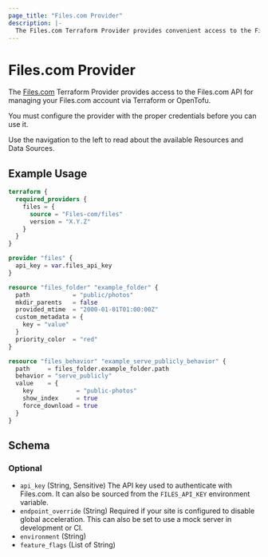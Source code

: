 ```yaml
---
page_title: "Files.com Provider"
description: |-
  The Files.com Terraform Provider provides convenient access to the Files.com API for managing your Files.com account via Terraform.
---
```


# Files.com Provider

The [Files.com](https://www.files.com/) Terraform Provider provides access to the Files.com API for managing your Files.com account via Terraform or OpenTofu.

You must configure the provider with the proper credentials before you can use it.

Use the navigation to the left to read about the available Resources and Data Sources.

## Example Usage

```terraform
terraform {
  required_providers {
    files = {
      source = "Files-com/files"
      version = "X.Y.Z"
    }
  }
}

provider "files" {
  api_key = var.files_api_key
}

resource "files_folder" "example_folder" {
  path            = "public/photos"
  mkdir_parents   = false
  provided_mtime  = "2000-01-01T01:00:00Z"
  custom_metadata = {
    key = "value"
  }
  priority_color  = "red"
}

resource "files_behavior" "example_serve_publicly_behavior" {
  path     = files_folder.example_folder.path
  behavior = "serve_publicly"
  value    = {
    key            = "public-photos"
    show_index     = true
    force_download = true
  }
}
```

<!-- schema generated by tfplugindocs -->
## Schema

### Optional

- `api_key` (String, Sensitive) The API key used to authenticate with Files.com. It can also be sourced from the `FILES_API_KEY` environment variable.
- `endpoint_override` (String) Required if your site is configured to disable global acceleration. This can also be set to use a mock server in development or CI.
- `environment` (String)
- `feature_flags` (List of String)
